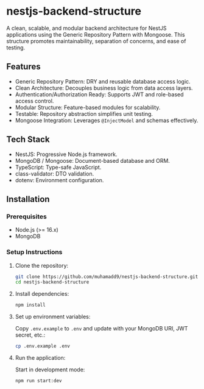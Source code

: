 # nestjs-backend-structure

A clean, scalable, and modular backend architecture for NestJS applications using the Generic Repository Pattern with Mongoose. This structure promotes maintainability, separation of concerns, and ease of testing.

## Features

- Generic Repository Pattern: DRY and reusable database access logic.
- Clean Architecture: Decouples business logic from data access layers.
- Authentication/Authorization Ready: Supports JWT and role-based access control.
- Modular Structure: Feature-based modules for scalability.
- Testable: Repository abstraction simplifies unit testing.
- Mongoose Integration: Leverages `@InjectModel` and schemas effectively.

## Tech Stack

- NestJS: Progressive Node.js framework.
- MongoDB / Mongoose: Document-based database and ORM.
- TypeScript: Type-safe JavaScript.
- class-validator: DTO validation.
- dotenv: Environment configuration.


## Installation

### Prerequisites

- Node.js (>= 16.x)
- MongoDB

### Setup Instructions

1. Clone the repository:

   ```bash
   git clone https://github.com/muhamadd9/nestjs-backend-structure.git
   cd nestjs-backend-structure
   ```

2. Install dependencies:

   ```bash
   npm install
   ```

3. Set up environment variables:

   Copy `.env.example` to `.env` and update with your MongoDB URI, JWT secret, etc.:

   ```bash
   cp .env.example .env
   ```

4. Run the application:

   Start in development mode:

   ```bash
   npm run start:dev
   ```
